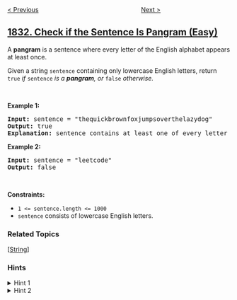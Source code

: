 <!--|This file generated by command(leetcode description); DO NOT EDIT.    |-->
<!--+----------------------------------------------------------------------+-->
<!--|@author    openset <openset.wang@gmail.com>                           |-->
<!--|@link      https://github.com/openset                                 |-->
<!--|@home      https://github.com/openset/leetcode                        |-->
<!--+----------------------------------------------------------------------+-->

[< Previous](../maximum-transaction-each-day "Maximum Transaction Each Day")
　　　　　　　　　　　　　　　　
[Next >](../maximum-ice-cream-bars "Maximum Ice Cream Bars")

## [1832. Check if the Sentence Is Pangram (Easy)](https://leetcode.com/problems/check-if-the-sentence-is-pangram "判断句子是否为全字母句")

<p>A <strong>pangram</strong> is a sentence where every letter of the English alphabet appears at least once.</p>

<p>Given a string <code>sentence</code> containing only lowercase English letters, return<em> </em><code>true</code><em> if </em><code>sentence</code><em> is a <strong>pangram</strong>, or </em><code>false</code><em> otherwise.</em></p>

<p>&nbsp;</p>
<p><strong>Example 1:</strong></p>

<pre>
<strong>Input:</strong> sentence = &quot;thequickbrownfoxjumpsoverthelazydog&quot;
<strong>Output:</strong> true
<strong>Explanation:</strong> sentence contains at least one of every letter of the English alphabet.
</pre>

<p><strong>Example 2:</strong></p>

<pre>
<strong>Input:</strong> sentence = &quot;leetcode&quot;
<strong>Output:</strong> false
</pre>

<p>&nbsp;</p>
<p><strong>Constraints:</strong></p>

<ul>
	<li><code>1 &lt;= sentence.length &lt;= 1000</code></li>
	<li><code>sentence</code> consists of lowercase English letters.</li>
</ul>

### Related Topics
  [[String](../../tag/string/README.md)]

### Hints
<details>
<summary>Hint 1</summary>
Iterate over the string and mark each character as found (using a boolean array, bitmask, or any other similar way).
</details>

<details>
<summary>Hint 2</summary>
Check if the number of found characters equals the alphabet length.
</details>
